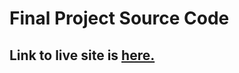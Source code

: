 # Final Project Source Code

## Link to live site is <a href="http://sites.bxmc.poly.edu/~kevinfoo/final/index.html">here.</a>
